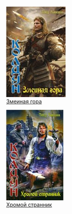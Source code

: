 ![](Змеиная%20гора.jpg)  
[Змеиная гора](Змеиная%20гора.md)

![](Хромой%20странник.jpg)  
[Хромой странник](Хромой%20странник.md)
